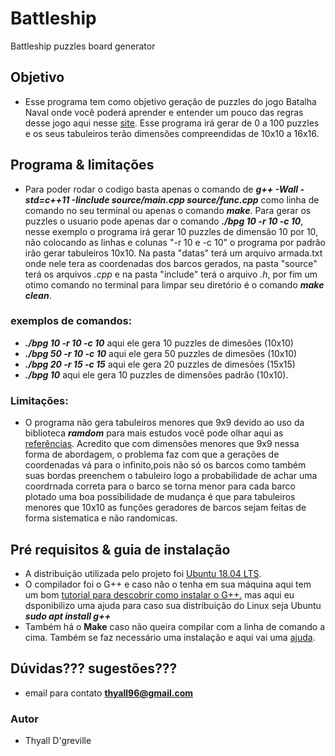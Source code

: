 # Battleship
Battleship puzzles board generator 


## Objetivo
- Esse programa tem como objetivo geração de puzzles do jogo Batalha Naval onde você poderá aprender e entender um pouco das regras desse jogo aqui nesse [site](https://en.wikipedia.org/wiki/Battleship_(puzzle)). Esse programa irá gerar de 0 a 100 puzzles e os seus tabuleiros terão dimensões compreendidas de 10x10 a 16x16.

## Programa & limitações
- Para poder rodar o codigo basta apenas o comando de **_g++ -Wall -std=c++11 -Iinclude source/main.cpp source/func.cpp_** como linha de comando no seu terminal
ou apenas o comando **_make_**. Para gerar os puzzles o usuario pode apenas dar o comando **_./bpg 10 -r 10 -c 10_**, nesse exemplo o programa irá gerar 10 puzzles de dimensão 10 por 10, não colocando as linhas e colunas "-r 10 e -c 10" o programa por padrão irão gerar tabuleiros 10x10. Na pasta "datas" terá um arquivo armada.txt onde nele tera as coordenadas dos barcos gerados, na pasta "source" terá os arquivos _.cpp_ e na pasta "include" terá o arquivo _.h_, por fim um otimo comando no terminal para limpar seu diretório é o comando **_make clean_**.

### exemplos de comandos:
* **_./bpg 10 -r 10 -c 10_** aqui ele gera 10 puzzles de dimesões (10x10)
* **_./bpg 50 -r 10 -c 10_** aqui ele gera 50 puzzles de dimesões (10x10)
* **_./bpg 20 -r 15 -c 15_** aqui ele gera 20 puzzles de dimesões (15x15)
* **_./bpg 10_** aqui ele gera 10 puzzles de dimensões padrão (10x10).

### Limitações:
- O programa não gera tabuleiros menores que 9x9 devido ao uso da biblioteca **_ramdom_** para mais estudos você pode olhar aqui as [referências](http://www.cplusplus.com/reference/random/). Acredito que com dimensões menores que 9x9 nessa forma de abordagem, o problema faz com que a gerações de coordenadas vá para o infinito,pois não só os barcos como também suas bordas preenchem o tabuleiro logo a probabilidade de achar uma coordrnada correta para o barco se torna menor para cada barco plotado uma boa possibilidade de mudança é que para tabuleiros menores que 10x10 as funções geradores de barcos sejam feitas de forma sistematica e não randomicas.

## Pré requisitos & guia de instalação
- A distribuição utilizada pelo projeto foi [Ubuntu 18.04 LTS](https://ubuntu.com/download/desktop).
- O compilador foi o G++ e caso não o tenha em sua máquina aqui tem um bom [tutorial para descobrir como instalar o G++.](https://stackoverflow.com/questions/46254629/how-can-install-cpp-compiler-on-ubuntu-terminal) mas aqui eu dsponibilizo uma ajuda para caso sua distribuição do Linux seja Ubuntu **_sudo apt install g++_**
- Também há o **Make** caso não queira compilar com a linha de comando a cima. Também se faz necessário uma instalação e aqui vai uma [ajuda](https://www.cyberciti.biz/faq/howto-installing-gnu-c-compiler-development-environment-on-ubuntu/).

## Dúvidas??? sugestões???
- email para contato **thyall96@gmail.com**

### Autor
  - Thyall D'greville
